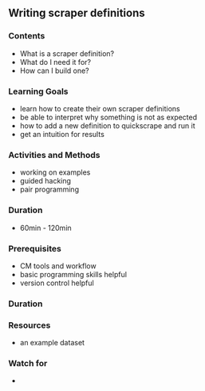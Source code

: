 ## Writing scraper definitions

### Contents

* What is a scraper definition?
* What do I need it for?
* How can I build one?

### Learning Goals

* learn how to create their own scraper definitions
* be able to interpret why something is not as expected
* how to add a new definition to quickscrape and run it
* get an intuition for results


### Activities and Methods

* working on examples
* guided hacking
* pair programming


### Duration

* 60min - 120min


### Prerequisites

* CM tools and workflow
* basic programming skills helpful
* version control helpful


### Duration

### Resources

* an example dataset

### Watch for

* 